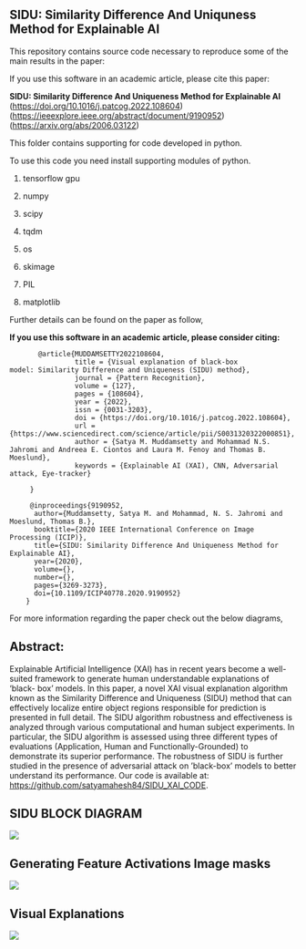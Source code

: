 ## SIDU: Similarity Difference And Uniquness Method for Explainable AI

This repository contains source code necessary to reproduce some of the main results in the paper:

If you use this software in an academic article, please cite this paper: <br>

 
**SIDU: Similarity Difference And Uniqueness Method for Explainable AI** (https://doi.org/10.1016/j.patcog.2022.108604)  (https://ieeexplore.ieee.org/abstract/document/9190952) (https://arxiv.org/abs/2006.03122)


This folder contains supporting for code developed in python.


To use this code you need install supporting modules of python.


1. tensorflow gpu

2. numpy

3. scipy

4. tqdm

5. os

6. skimage

7. PIL

8. matplotlib


Further details can be found on the paper as follow,

**If you use this software in an academic article, please consider citing:**

		

           @article{MUDDAMSETTY2022108604,
                    title = {Visual explanation of black-box model: Similarity Difference and Uniqueness (SIDU) method},
                    journal = {Pattern Recognition},
                    volume = {127},
                    pages = {108604},
                    year = {2022},
                    issn = {0031-3203},
                    doi = {https://doi.org/10.1016/j.patcog.2022.108604},
                    url = {https://www.sciencedirect.com/science/article/pii/S0031320322000851},
                    author = {Satya M. Muddamsetty and Mohammad N.S. Jahromi and Andreea E. Ciontos and Laura M. Fenoy and Thomas B. Moeslund},
                    keywords = {Explainable AI (XAI), CNN, Adversarial attack, Eye-tracker}

         }

         @inproceedings{9190952,
		  author={Muddamsetty, Satya M. and Mohammad, N. S. Jahromi and Moeslund, Thomas B.},
		  booktitle={2020 IEEE International Conference on Image Processing (ICIP)}, 
		  title={SIDU: Similarity Difference And Uniqueness Method for Explainable AI}, 
		  year={2020},
		  volume={},
		  number={},
		  pages={3269-3273},
		  doi={10.1109/ICIP40778.2020.9190952}
		}


For more information regarding the paper check out the below diagrams,


## Abstract:
Explainable Artificial Intelligence (XAI) has in recent years become a well-suited framework to generate human understandable explanations of ‘black- box’ models. In this paper, a novel XAI visual explanation algorithm known as the Similarity Difference and Uniqueness (SIDU) method that can effectively localize entire object regions responsible for prediction is presented in full detail. The SIDU algorithm robustness and effectiveness is analyzed through various computational and human subject experiments. In particular, the SIDU algorithm is assessed using three different types of evaluations (Application, Human and Functionally-Grounded) to demonstrate its superior performance. The robustness of SIDU is further studied in the presence of adversarial attack on ’black-box’ models to better understand its performance. Our code is available at: https://github.com/satyamahesh84/SIDU_XAI_CODE.


## SIDU BLOCK DIAGRAM
![](https://github.com/satyamahesh84/SIDU_XAI_CODE/blob/main/SIDU_pics/SIDU_block_diagram.jpg)
## Generating Feature Activations Image masks
![](https://github.com/satyamahesh84/SIDU_XAI_CODE/blob/main/SIDU_pics/SIDU_Generating_Feature_Image_Masks.jpg)

## Visual Explanations 
![](https://github.com/satyamahesh84/SIDU_XAI_CODE/blob/main/SIDU_pics/Visual_Explanation_of%20Natural_Image_SIDU.png)



